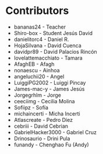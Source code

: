 Contributors
============
- bananas24          - Teacher
- Shiro-box          - Student Jesús David
- danielitorc4       - Daniel R.
- HojaSilvana        - David Cuenca
- davidpr89          - David Palacios Rincón
- lovelattemacchiato - Tamara
- AfaghEB            - Afagh
- nonaescu           - Ainhoa
- angeluchii20       - Angel
- LuiggiPG2002       - Luiggi Pincay 
- James-mac-y        - James Jesús
- Jorgegrhlm         - Jorge
- ceeciimg           - Cecilia Molina
- Sofiipz            - Sofía
- michaincerti       - Micha Incerti
- Atlascreate        - Pedro Díez
- cebriii            - David Cebrian
- GabrielHacker3000  - Gabriel Cruz
- Drinosaurio        - Drini Pula
- funandy            - Chenghao Fu (Andy)
